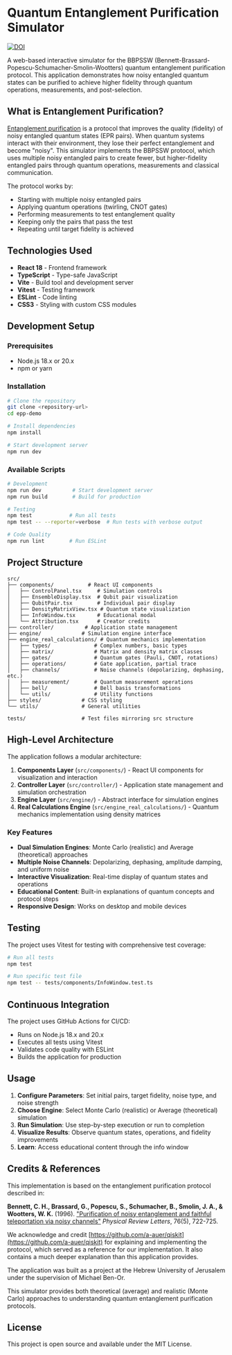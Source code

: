 # Quantum Entanglement Purification Simulator

[![DOI](https://zenodo.org/badge/973380431.svg)](https://doi.org/10.5281/zenodo.15799912)

A web-based interactive simulator for the BBPSSW (Bennett-Brassard-Popescu-Schumacher-Smolin-Wootters) quantum entanglement purification protocol. This application demonstrates how noisy entangled quantum states can be purified to achieve higher fidelity through quantum operations, measurements, and post-selection.

## What is Entanglement Purification?

[Entanglement purification](https://en.wikipedia.org/wiki/Entanglement_distillation) is a protocol that improves the quality (fidelity) of noisy entangled quantum states (EPR pairs). When quantum systems interact with their environment, they lose their perfect entanglement and become "noisy". This simulator implements the BBPSSW protocol, which uses multiple noisy entangled pairs to create fewer, but higher-fidelity entangled pairs through quantum operations, measurements and classical communication.

The protocol works by:
- Starting with multiple noisy entangled pairs
- Applying quantum operations (twirling, CNOT gates)
- Performing measurements to test entanglement quality
- Keeping only the pairs that pass the test
- Repeating until target fidelity is achieved

## Technologies Used

- **React 18** - Frontend framework
- **TypeScript** - Type-safe JavaScript
- **Vite** - Build tool and development server
- **Vitest** - Testing framework
- **ESLint** - Code linting
- **CSS3** - Styling with custom CSS modules

## Development Setup

### Prerequisites
- Node.js 18.x or 20.x
- npm or yarn

### Installation

```bash
# Clone the repository
git clone <repository-url>
cd epp-demo

# Install dependencies
npm install

# Start development server
npm run dev
```

### Available Scripts

```bash
# Development
npm run dev          # Start development server
npm run build        # Build for production

# Testing
npm test            # Run all tests
npm test -- --reporter=verbose  # Run tests with verbose output

# Code Quality
npm run lint        # Run ESLint
```

## Project Structure

```
src/
├── components/           # React UI components
│   ├── ControlPanel.tsx     # Simulation controls
│   ├── EnsembleDisplay.tsx  # Qubit pair visualization
│   ├── QubitPair.tsx        # Individual pair display
│   ├── DensityMatrixView.tsx # Quantum state visualization
│   ├── InfoWindow.tsx       # Educational modal
│   └── Attribution.tsx      # Creator credits
├── controller/          # Application state management
├── engine/             # Simulation engine interface
├── engine_real_calculations/ # Quantum mechanics implementation
│   ├── types/              # Complex numbers, basic types
│   ├── matrix/             # Matrix and density matrix classes
│   ├── gates/              # Quantum gates (Pauli, CNOT, rotations)
│   ├── operations/         # Gate application, partial trace
│   ├── channels/           # Noise channels (depolarizing, dephasing, etc.)
│   ├── measurement/        # Quantum measurement operations
│   ├── bell/               # Bell basis transformations
│   └── utils/              # Utility functions
├── styles/             # CSS styling
└── utils/              # General utilities

tests/                  # Test files mirroring src structure
```

## High-Level Architecture

The application follows a modular architecture:

1. **Components Layer** (`src/components/`) - React UI components for visualization and interaction
2. **Controller Layer** (`src/controller/`) - Application state management and simulation orchestration
3. **Engine Layer** (`src/engine/`) - Abstract interface for simulation engines
4. **Real Calculations Engine** (`src/engine_real_calculations/`) - Quantum mechanics implementation using density matrices

### Key Features

- **Dual Simulation Engines**: Monte Carlo (realistic) and Average (theoretical) approaches
- **Multiple Noise Channels**: Depolarizing, dephasing, amplitude damping, and uniform noise
- **Interactive Visualization**: Real-time display of quantum states and operations
- **Educational Content**: Built-in explanations of quantum concepts and protocol steps
- **Responsive Design**: Works on desktop and mobile devices

## Testing

The project uses Vitest for testing with comprehensive test coverage:

```bash
# Run all tests
npm test

# Run specific test file
npm test -- tests/components/InfoWindow.test.ts
```

## Continuous Integration

The project uses GitHub Actions for CI/CD:
- Runs on Node.js 18.x and 20.x
- Executes all tests using Vitest
- Validates code quality with ESLint
- Builds the application for production

## Usage

1. **Configure Parameters**: Set initial pairs, target fidelity, noise type, and noise strength
2. **Choose Engine**: Select Monte Carlo (realistic) or Average (theoretical) simulation
3. **Run Simulation**: Use step-by-step execution or run to completion
4. **Visualize Results**: Observe quantum states, operations, and fidelity improvements
5. **Learn**: Access educational content through the info window

## Credits & References

This implementation is based on the entanglement purification protocol described in:

**Bennett, C. H., Brassard, G., Popescu, S., Schumacher, B., Smolin, J. A., & Wootters, W. K.** (1996). 
["Purification of noisy entanglement and faithful teleportation via noisy channels"](https://arxiv.org/abs/quant-ph/9511027) *Physical Review Letters*, 76(5), 722-725.

We acknowledge and credit [https://github.com/a-auer/qiskit](https://github.com/a-auer/qiskit) for explaining and implementing the protocol, which served as a reference for our implementation. It also contains a much deeper explanation than this application provides.

The application was built as a project at the Hebrew University of Jerusalem under the supervision of Michael Ben-Or.

This simulator provides both theoretical (average) and realistic (Monte Carlo) approaches to understanding quantum entanglement purification protocols.

## License

This project is open source and available under the MIT License.
